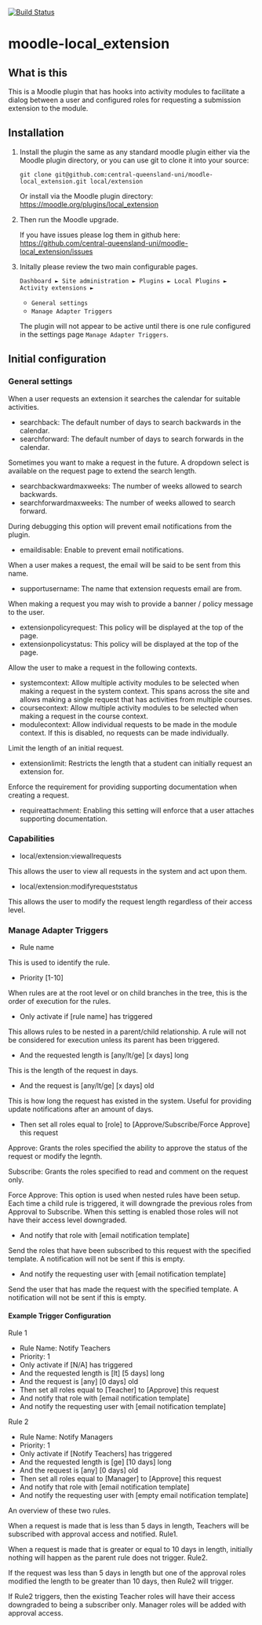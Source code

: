[![Build Status](https://travis-ci.org/central-queensland-uni/moodle-local_extension.svg?branch=master)](https://travis-ci.org/central-queensland-uni/moodle-local_extension)

moodle-local_extension
======================
 
What is this
------------

This is a Moodle plugin that has hooks into activity modules to facilitate a dialog 
between a user and configured roles for requesting a submission extension to the module.

Installation
------------

1. Install the plugin the same as any standard moodle plugin either via the
Moodle plugin directory, or you can use git to clone it into your source:

    `git clone git@github.com:central-queensland-uni/moodle-local_extension.git local/extension`

    Or install via the Moodle plugin directory:
    https://moodle.org/plugins/local_extension

1. Then run the Moodle upgrade.

    If you have issues please log them in github here:
    https://github.com/central-queensland-uni/moodle-local_extension/issues

1. Initally please review the two main configurable pages.

    `Dashboard ► Site administration ► Plugins ► Local Plugins ► Activity extensions ►`
    - `General settings`
    - `Manage Adapter Triggers`

    The plugin will not appear to be active until there is one rule configured 
    in the settings page `Manage Adapter Triggers`.

Initial configuration
---------------------

### General settings ###

When a user requests an extension it searches the calendar for suitable activities. 

- searchback: The default number of days to search backwards in the calendar.
- searchforward: The default number of days to search forwards in the calendar.

Sometimes you want to make a request in the future. A dropdown select is available 
on the request page to extend the search length.

- searchbackwardmaxweeks: The number of weeks allowed to search backwards.
- searchforwardmaxweeks: The number of weeks allowed to search forward.

During debugging this option will prevent email notifications from the plugin.

- emaildisable: Enable to prevent email notifications.

When a user makes a request, the email will be said to be sent from this name.

- supportusername: The name that extension requests email are from.

When making a request you may wish to provide a banner / policy message to the user.

- extensionpolicyrequest: This policy will be displayed at the top of the page.
- extensionpolicystatus: This policy will be displayed at the top of the page.

Allow the user to make a request in the following contexts.

- systemcontext: Allow multiple activity modules to be selected when making a request in the system context. 
This spans across the site and allows making a single request that has activities from multiple courses.
- coursecontext: Allow multiple activity modules to be selected when making a request in the course context.
- modulecontext: Allow individual requests to be made in the module context. 
If this is disabled, no requests can be made individually.

Limit the length of an initial request.

- extensionlimit: Restricts the length that a student can initially request an extension for.

Enforce the requirement for providing supporting documentation when creating a request.

- requireattachment: Enabling this setting will enforce that a user attaches supporting documentation.

### Capabilities ###

- local/extension:viewallrequests

This allows the user to view all requests in the system and act upon them.

- local/extension:modifyrequeststatus

This allows the user to modify the request length regardless of their access level.

### Manage Adapter Triggers ###

- Rule name

This is used to identify the rule.

- Priority [1-10]

When rules are at the root level or on child branches in the tree, this is the order of execution for the rules.

- Only activate if [rule name] has triggered

This allows rules to be nested in a parent/child relationship. A rule will not be considered for execution unless its parent has been triggered.

- And the requested length is [any/lt/ge] [x days] long

This is the length of the request in days.

- And the request is [any/lt/ge] [x days] old

This is how long the request has existed in the system. Useful for providing update notifications after an amount of days.

- Then set all roles equal to [role] to [Approve/Subscribe/Force Approve] this request

Approve: Grants the roles specified the ability to approve the status of the request or modify the legnth.

Subscribe: Grants the roles specified to read and comment on the request only.

Force Approve: This option is used when nested rules have been setup. Each time a child rule is triggered, it will downgrade the previous roles from Approval to Subscribe. When this setting is enabled those roles will not have their access level downgraded.

- And notify that role with [email notification template]

Send the roles that have been subscribed to this request with the specified template. A notification will not be sent if this is empty.

- And notify the requesting user with [email notification template]

Send the user that has made the request with the specified template. A notification will not be sent if this is empty.

#### Example Trigger Configuration ####

Rule 1
- Rule Name: Notify Teachers
- Priority: 1
- Only activate if [N/A] has triggered
- And the requested length is [lt] [5 days] long
- And the request is [any] [0 days] old
- Then set all roles equal to [Teacher] to [Approve] this request
- And notify that role with [email notification template]
- And notify the requesting user with [email notification template]

Rule 2
- Rule Name: Notify Managers
- Priority: 1
- Only activate if [Notify Teachers] has triggered
- And the requested length is [ge] [10 days] long
- And the request is [any] [0 days] old
- Then set all roles equal to [Manager] to [Approve] this request
- And notify that role with [email notification template]
- And notify the requesting user with [empty email notification template]

An overview of these two rules.

When a request is made that is less than 5 days in length, Teachers will be subscribed with approval access and notified. Rule1.

When a request is made that is greater or equal to 10 days in length, initially nothing will happen as the parent rule does not trigger. Rule2.

If the request was less than 5 days in length but one of the approval roles modified the length to be greater than 10 days, then Rule2 will trigger.

If Rule2 triggers, then the existing Teacher roles will have their access downgraded to being a subscriber only. Manager roles will be added with approval access.

